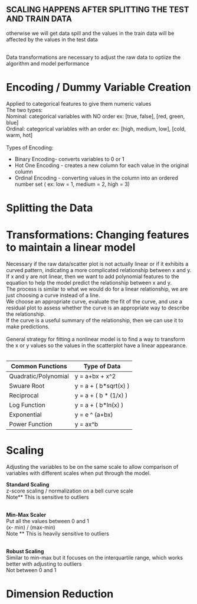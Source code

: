 ## SCALING HAPPENS AFTER SPLITTING THE TEST AND TRAIN DATA
otherwise we will get data spill and the values in the train data will be affected by the values in the test data <br><br>

Data transformations are necessary to adjust the raw data to optiize the algorithm and model performance

# Encoding / Dummy Variable Creation
Applied to categorical features to give them numeric values <br>
The two types: <Br>
Nominal: categorical variables with NO order ex: [true, false], [red, green, blue]  <br>
Ordinal: categorical variables with an order ex: [high, medium, low], [cold, warm, hot] <Br>
<Br>
Types of Encoding: <br>
* Binary  Encoding- converts variables to 0 or 1
* Hot One Encoding - creates a new column for each value in the original column
* Ordinal Encoding - converting values in the column into an ordered number set ( ex: low = 1, medium = 2, high = 3)

# Splitting the Data

# Transformations: Changing features to maintain a linear model
Necessary if the raw data/scatter plot is not actually linear or if it exhibits a curved pattern, indicating a more complicated relationship between x and y. <Br>
If x and y are not linear, then we want to add polynomial features to the equation to help the model predict the relationship between x and y. <br>
The process is similar to what we would do for a linear relationship, we are just choosing a curve instead of a line. <br>
We choose an appropriate curve, evaluate the fit of the curve, and use a residual plot to assess whether the curve is an appropriate way to describe the relationship. <br>
If the curve is a useful summary of the relationship, then we can use it to make predictions. <br>
<br>
General strategy for fitting a nonlinear model is to find a way to transform the x or y values so the values in the scatterplot have a linear appearance. <br> <br>

| Common Functions       | Type of Data          |
| -----------------------| ----------------------|
| Quadratic/Polynomial   | y = a+bx + x^2        |
| Swuare Root            | y = a + ( b*sqrt(x) ) |
| Reciprocal             | y = a + ( b * (1/x) ) | 
| Log Function           | y = a + ( b*ln(x) )   |
| Exponential            | y = e ^ (a+bx)        | 
| Power Function         |  y = ax^b             |

# Scaling
Adjusting the variables to be on the same scale to allow comparison of variables with different scales when put through the model. <br>

__Standard Scaling__ <br>
z-score scaling / normalization on a bell curve scale <br>
Note** This is sensitive to outliers <br> <br>

__Min-Max Scaler__ <br>
Put all the values between 0 and 1 <br>
(x- min) / (max-min) <br>
Note **  This is heavily sensitive to outliers <br> <br>
 
__Robust Scaling__ <br>
Similar to min-max but it focuses on the interquartile range, which works better with adjusting to outliers <br>
Not between 0 and 1


# Dimension Reduction

